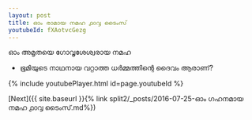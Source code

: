 ```yaml
---
layout: post
title: ഓം രാമായ നമഹ ൧൦൮ ടൈംസ്
youtubeId: fXAotvcGezg
---
```

 
 
 ഓം അമൃതയെ ഗോവൃശേശ്വരായ നമഹ 
 
 -  ഭൂമിയുടെ നാഥനായ വറ്റാത്ത ധർമ്മത്തിന്റെ ദൈവം ആരാണ്? 
 
  
 
  
 
 
 
 
 
 


{% include youtubePlayer.html id=page.youtubeId %}
 
[Next]({{ site.baseurl }}{% link  split2/_posts/2016-07-25-ഓം ഗഹനമായ നമഹ ൧൦൮ ടൈംസ്.md%})
 
